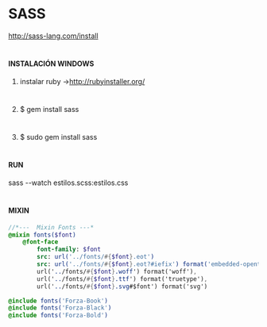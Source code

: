 # SASS
http://sass-lang.com/install
#
#### INSTALACIÓN WINDOWS
1) instalar ruby ->http://rubyinstaller.org/
#
2) $ gem install sass
#
3) $ sudo gem install sass

#
#### RUN
sass --watch estilos.scss:estilos.css
#

#### MIXIN
```sass
//*--- 	Mixin Fonts ---*
@mixin fonts($font)
	@font-face
		font-family: $font
		src: url('../fonts/#{$font}.eot')
		src: url('../fonts/#{$font}.eot?#iefix') format('embedded-opentype'),
		url('../fonts/#{$font}.woff') format('woff'), 
		url('../fonts/#{$font}.ttf') format('truetype'), 
		url('../fonts/#{$font}.svg#$font') format('svg')

@include fonts('Forza-Book')
@include fonts('Forza-Black') 
@include fonts('Forza-Bold') 

```
